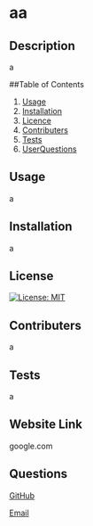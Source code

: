 # aa

  ## Description
  a

  ##Table of Contents 
  1. [Usage](#Usage)
  2. [Installation](#Installation)
  3. [Licence](#Licence)
  4. [Contributers](#Contributers)
  5. [Tests](#Tests)
  6. [UserQuestions](#UserQuestions)

  ## Usage
  a

  ## Installation 
  a

  ## License
  [![License: MIT](https://img.shields.io/badge/License-MIT-yellow.svg)](https://opensource.org/licenses/MIT)

  ## Contributers
  a

  ## Tests
  a

  ## Website Link
  google.com
  
  ## Questions
  [GitHub](https://github.com/https://github.com/G-Flodd)

  [Email](mailto:georgedodd@hotmail.co.uk)

    